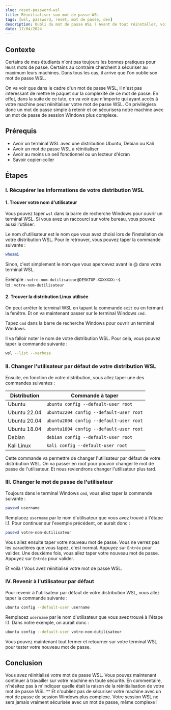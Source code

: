 ```yaml
---
slug: reset-password-wsl
title: Réinitialiser son mot de passe WSL
tags: [wsl, password, reset, mot de passe, dev]
description: Oubli du mot de passe WSL ? Avant de tout réinstaller, voici comment le réinitialiser. En trois étapes simples, vous pourrez de nouveau accéder à votre terminal WSL et faire des commandes avec sudo.
date: 17/04/2024
---
```


## Contexte

Certains de mes étudiants n'ont pas toujours les bonnes pratiques pour leurs mots de passe. Certains au contraire cherchent à sécuriser au maximum leurs machines. Dans tous les cas, il arrive que l'on oublie son mot de passe WSL. 

On va voir que dans le cadre d'un mot de passe WSL, il n'est pas intéressant de mettre le paquet sur la complexité de ce mot de passe. En effet, dans la suite de ce tuto, on va voir que n'importe qui ayant accès à votre machine peut réinitialiser votre mot de passe WSL. On privilégiera donc un mot de passe simple à retenir et on sécurisera notre machine avec un mot de passe de session Windows plus complexe.

## Prérequis

- Avoir un terminal WSL avec une distribution Ubuntu, Debian ou Kali
- Avoir un mot de passe WSL à réinitialiser
- Avoir au moins un oeil fonctionnel ou un lecteur d'écran
- Savoir copier-coller

## Étapes

### I. Récupérer les informations de votre distribution WSL

#### 1. Trouver votre nom d'utilisateur

Vous pouvez taper `wsl` dans la barre de recherche Windows pour ouvrir un terminal WSL. Si vous avez un raccourci sur votre bureau, vous pouvez aussi l'utiliser.

Le nom d'utilisateur est le nom que vous avez choisi lors de l'installation de votre distribution WSL. Pour le retrouver, vous pouvez taper la commande suivante :

```bash
whoami
```

Sinon, c'est simplement le nom que vous apercevez avant le @ dans votre terminal WSL.  

Exemple :   `votre-nom-dutilisateur@DESKTOP-XXXXXXX:~$`  
Ici : `votre-nom-dutilisateur`

#### 2. Trouver la distribution Linux utilisée

On peut arrêter le terminal WSL en tapant la commande `exit` ou en fermant la fenêtre.
Et on va maintenant passer sur le terminal Windows `cmd`.

Tapez `cmd` dans la barre de recherche Windows pour ouvrir un terminal Windows.

Il va falloir noter le nom de votre distribution WSL. Pour cela, vous pouvez taper la commande suivante :

```bash
wsl --list --verbose
```

### II. Changer l'utilisateur par défaut de votre distribution WSL

Ensuite, en fonction de votre distribution, vous allez taper une des commandes suivantes :

| Distribution  | Commande à taper                        |
| ------------- | --------------------------------------- |
| Ubuntu        | `ubuntu config --default-user root`     |
| Ubuntu 22.04  | `ubuntu2204 config --default-user root` |
| Ubuntu 20.04  | `ubuntu2004 config --default-user root` |
| Ubuntu 18.04  | `ubuntu1804 config --default-user root` |
| Debian        | `debian config --default-user root`     |
| Kali Linux    | `kali config --default-user root`       |

Cette commande va permettre de changer l'utilisateur par défaut de votre distribution WSL. On va passer en root pour pouvoir changer le mot de passe de l'utilisateur. Et nous reviendrons changer l'utilisateur plus tard.

### III. Changer le mot de passe de l'utilisateur

Toujours dans le terminal Windows `cmd`, vous allez taper la commande suivante :

```bash
passwd username
```

Remplacez `username` par le nom d'utilisateur que vous avez trouvé à l'étape I.1.
Pour continuer sur l'exemple précédent, on aurait donc :

```bash
passwd votre-nom-dutilisateur
```

Vous allez ensuite taper votre nouveau mot de passe. Vous ne verrez pas les caractères que vous tapez, c'est normal. Appuyez sur `Entrée` pour valider.
Une deuxième fois, vous allez taper votre nouveau mot de passe. Appuyez sur `Entrée` pour valider.

Et voilà ! Vous avez réinitialisé votre mot de passe WSL.

### IV. Revenir à l'utilisateur par défaut

Pour revenir à l'utilisateur par défaut de votre distribution WSL, vous allez taper la commande suivante :

```bash
ubuntu config --default-user username
```

Remplacez `username` par le nom d'utilisateur que vous avez trouvé à l'étape I.1.
Dans notre exemple, on aurait donc :

```bash
ubuntu config --default-user votre-nom-dutilisateur
```

Vous pouvez maintenant tout fermer et retourner sur votre terminal WSL pour tester votre nouveau mot de passe.

## Conclusion

Vous avez réinitialisé votre mot de passe WSL. Vous pouvez maintenant continuer à travailler sur votre machine en toute sécurité. En commentaire, n'hésitez pas à m'indiquer quelle était la raison de la réinitialisation de votre mot de passe WSL ^^ Et n'oubliez pas de sécuriser votre machine avec un mot de passe de session Windows plus complexe. Votre session WSL ne sera jamais vraiment sécurisée avec un mot de passe, même complexe !